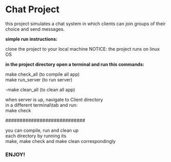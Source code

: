 # Chat Project

this project simulates a chat system
in which clients can join groups of
their choice and send messages.

**simple run instructions:**

clone the project to your local machine
NOTICE: the project runs on linux OS

**in the project directory open a terminal and run this commands:**

make check_all (to compile all app)  
make run_server (to run server)
  
-make clean_all (to clean all app)  

when server is up, navigate to Client directory  
in a different terminal\tab and run:  
make check

############################  

you can compile, run and clean up   
each directory by running its  
make, make check and make clean
correspondingly

### ENJOY!
